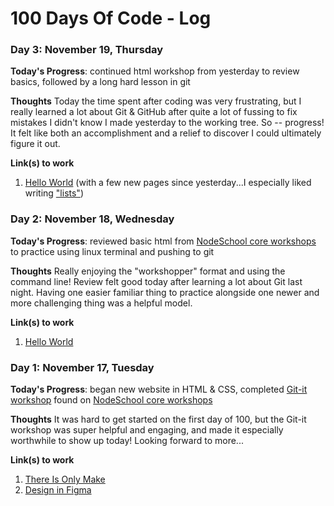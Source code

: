# 100 Days Of Code - Log

### Day 3: November 19, Thursday

**Today's Progress**: continued html workshop from yesterday to review basics, followed by a long hard lesson in git

**Thoughts** Today the time spent after coding was very frustrating, but I really learned a lot about Git & GitHub after quite a lot of fussing to fix mistakes I didn't know I made yesterday to the working tree. So -- progress! It felt like both an accomplishment and a relief to discover I could ultimately figure it out.

**Link(s) to work**
1. [Hello World](https://github.com/moa-mnsr/hello-world) (with a few new pages since yesterday...I especially liked writing ["lists"](https://github.com/moa-mnsr/hello-world/blob/master/lists.html))


### Day 2: November 18, Wednesday

**Today's Progress**: reviewed basic html from [NodeSchool core workshops](https://nodeschool.io/index.html#workshopper-list) to practice using linux terminal and pushing to git

**Thoughts** Really enjoying the "workshopper" format and using the command line! Review felt good today after learning a lot about Git last night. Having one easier familiar thing to practice alongside one newer and more challenging thing was a helpful model.

**Link(s) to work**
1. [Hello World](https://github.com/moa-mnsr/hello-world)


### Day 1: November 17, Tuesday

**Today's Progress**: began new website in HTML & CSS, completed [Git-it workshop](https://github.com/jlord/git-it-electron) found on [NodeSchool core workshops](https://nodeschool.io/index.html#workshopper-list)

**Thoughts** It was hard to get started on the first day of 100, but the Git-it workshop was super helpful and engaging, and made it especially worthwhile to show up today! Looking forward to more...

**Link(s) to work**
1. [There Is Only Make](https://romantic-shirley-c6d53a.netlify.app/)
2. [Design in Figma](https://www.figma.com/file/Rl5i34TDV38d1gdtHqjYMA/Only-Make?node-id=9%3A2)




